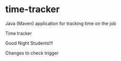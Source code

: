 # time-tracker
Java (Maven) application for tracking time on the job

Time tracker

Good Night Students!!!

Changes to check trigger
